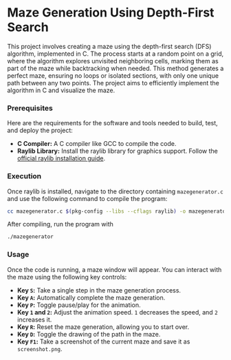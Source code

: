 # Maze Generation Using Depth-First Search

This project involves creating a maze using the depth-first search (DFS) algorithm, implemented in C. The process starts at a random point on a grid, where the algorithm explores unvisited neighboring cells, marking them as part of the maze while backtracking when needed. This method generates a perfect maze, ensuring no loops or isolated sections, with only one unique path between any two points. The project aims to efficiently implement the algorithm in C and visualize the maze.

### Prerequisites

Here are the requirements for the software and tools needed to build, test, and deploy the project:

- **C Compiler:** A C compiler like GCC to compile the code.
- **Raylib Library:** Install the raylib library for graphics support. Follow the [official raylib installation guide](https://www.raylib.com/).

### Execution

Once raylib is installed, navigate to the directory containing `mazegenerator.c` and use the following command to compile the program:

```bash
cc mazegenerator.c $(pkg-config --libs --cflags raylib) -o mazegenerator
```

After compiling, run the program with
```bash
./mazegenerator
```

### Usage
Once the code is running, a maze window will appear. You can interact with the maze using the following key controls:

- **Key `S`:** Take a single step in the maze generation process.
- **Key `A`:** Automatically complete the maze generation.
- **Key `P`:** Toggle pause/play for the animation.
- **Key `1` and `2`:** Adjust the animation speed. `1` decreases the speed, and `2` increases it.
- **Key `R`:** Reset the maze generation, allowing you to start over.
- **Key `D`:** Toggle the drawing of the path in the maze.
- **Key `F1`:** Take a screenshot of the current maze and save it as `screenshot.png`.



